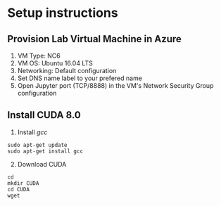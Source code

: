 # Setup instructions
## Provision Lab Virtual Machine in Azure
1. VM Type: NC6  
2. VM OS: Ubuntu 16.04 LTS
3. Networking: Default configuration
4. Set DNS name label to your prefered name
5. Open Jupyter port (TCP/8888) in the VM's Network Security Group configuration
## Install CUDA 8.0
1. Install *gcc*
```
sudo apt-get update
sudo apt-get install gcc
```
2. Download CUDA
```
cd
mkdir CUDA
cd CUDA
wget 
```




